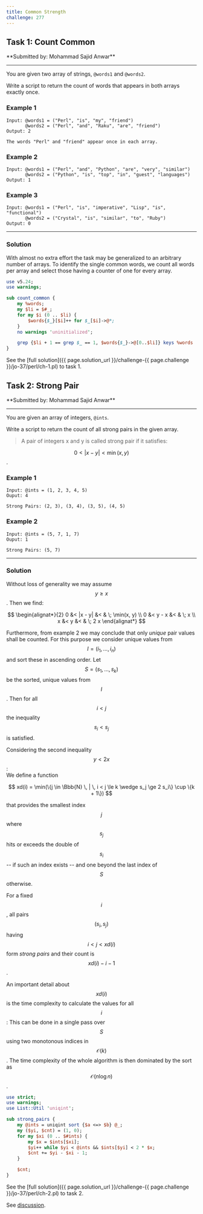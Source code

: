 ```yaml
---
title: Common Strength
challenge: 277
---
```

<h2 id="task-1">
Task 1: Count Common
</h2>
**Submitted by: Mohammad Sajid Anwar**

---
You are given two array of strings, `@words1` and `@words2`.

Write a script to return the count of words that appears in both arrays exactly once.

### Example 1
```
Input: @words1 = ("Perl", "is", "my", "friend")
       @words2 = ("Perl", "and", "Raku", "are", "friend")
Output: 2

The words "Perl" and "friend" appear once in each array.
```
### Example 2
```
Input: @words1 = ("Perl", "and", "Python", "are", "very", "similar")
       @words2 = ("Python", "is", "top", "in", "guest", "languages")
Output: 1
```
### Example 3
```
Input: @words1 = ("Perl", "is", "imperative", "Lisp", "is", "functional")
       @words2 = ("Crystal", "is", "similar", "to", "Ruby")
Output: 0
```
---
### Solution
With almost no extra effort the task may be generalized to an arbitrary number of arrays.
To identify the single common words, we count all words per array and select those having a counter of one for every array.

```perl
use v5.24;
use warnings;

sub count_common {
    my %words;
    my $li = $#_;
    for my $i (0 .. $li) {
        $words{$_}[$i]++ for $_[$i]->@*;
    }
    no warnings 'uninitialized';

    grep {$li + 1 == grep $_ == 1, $words{$_}->@[0..$li]} keys %words
}
```

See the [full solution]({{ page.solution_url }}/challenge-{{ page.challenge }}/jo-37/perl/ch-1.pl) to task 1.
<h2 id="task-2">
Task 2: Strong Pair
</h2>
**Submitted by: Mohammad Sajid Anwar**

---
You are given an array of integers, `@ints`.

Write a script to return the count of all strong pairs in the given array.

> A pair of integers x and y is called strong pair if it satisfies:
>
$$
0 < |x - y| < \min(x, y)
$$.

### Example 1
```
Input: @ints = (1, 2, 3, 4, 5)
Ouput: 4

Strong Pairs: (2, 3), (3, 4), (3, 5), (4, 5)
```
### Example 2
```
Input: @ints = (5, 7, 1, 7)
Ouput: 1

Strong Pairs: (5, 7)
```
---
### Solution
Without loss of generality we may assume $$y \ge x$$.
Then we find:

$$
\begin{alignat*}{2}
0 &< |x - y| &< & \; \min(x, y) \\
0 &< y - x &< & \; x \\
x &< y &< & \; 2 x 
\end{alignat*}
$$

Furthermore, from example 2 we may conclude that only _unique_ pair values shall be counted.
For this purpose we consider unique values from $$I = (i_1,\ldots,i_n)$$ and sort these in ascending order.
Let $$S = (s_1,\ldots,s_k)$$ be the sorted, unique values from $$I$$.
Then for all $$i < j$$ the inequality $$s_i < s_j$$ is satisfied.

Considering the second inequality $$y < 2 x$$:  
We define a function

$$
xd(i) = \min(\{j \in \Bbb{N} \, | \, i < j \le k \wedge s_j \ge 2 s_i\} \cup \{k + 1\})
$$

that provides the smallest index $$j$$ where $$s_j$$ hits or exceeds the double of $$s_i$$ -- if such an index exists -- and one beyond the last index of $$S$$ otherwise.

For a fixed $$i$$, all pairs $$(s_i, s_j)$$ having $$i < j < xd(i)$$ form _strong pairs_ and their count is $$xd(i) - i - 1$$.

An important detail about $$xd(i)$$ is the time complexity to calculate the values for all $$i$$:
This can be done in a single pass over $$S$$ using two monotonous indices in $$\mathcal{O}(k)$$.
The time complexity of the whole algorithm is then dominated by the sort as $$\mathcal{O}(n \log n)$$.

```perl
use strict;
use warnings;
use List::Util 'uniqint';

sub strong_pairs {
    my @ints = uniqint sort {$a <=> $b} @_;
    my ($yi, $cnt) = (1, 0);
    for my $xi (0 .. $#ints) {
        my $x = $ints[$xi];
        $yi++ while $yi < @ints && $ints[$yi] < 2 * $x;
        $cnt += $yi - $xi - 1;
    }

    $cnt;
}

```

See the [full solution]({{ page.solution_url }}/challenge-{{ page.challenge }}/jo-37/perl/ch-2.pl) to task 2.

See [discussion](https://github.com/jo-37/the-bears-den/issues/1).